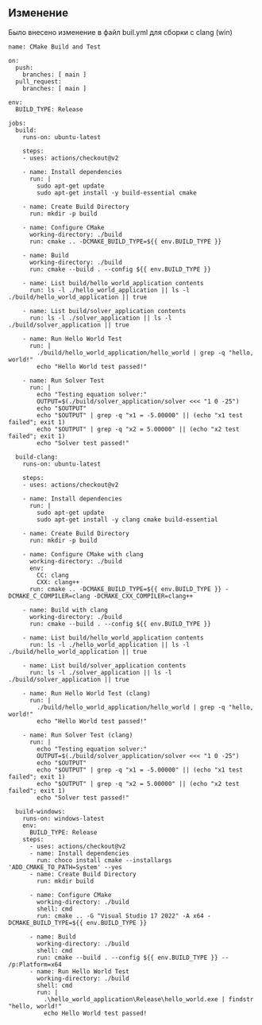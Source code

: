 ## Изменение 
Было внесено изменение в файл buil.yml для сборки с clang (win)

    name: CMake Build and Test
    
    on:
      push:
        branches: [ main ]
      pull_request:
        branches: [ main ]
    
    env:
      BUILD_TYPE: Release
    
    jobs:
      build:
        runs-on: ubuntu-latest
        
        steps:
        - uses: actions/checkout@v2
    
        - name: Install dependencies
          run: |
            sudo apt-get update
            sudo apt-get install -y build-essential cmake
    
        - name: Create Build Directory
          run: mkdir -p build
    
        - name: Configure CMake
          working-directory: ./build
          run: cmake .. -DCMAKE_BUILD_TYPE=${{ env.BUILD_TYPE }}
    
        - name: Build
          working-directory: ./build
          run: cmake --build . --config ${{ env.BUILD_TYPE }}
    
        - name: List build/hello_world_application contents
          run: ls -l ./hello_world_application || ls -l ./build/hello_world_application || true
    
        - name: List build/solver_application contents
          run: ls -l ./solver_application || ls -l ./build/solver_application || true
    
        - name: Run Hello World Test
          run: |
            ./build/hello_world_application/hello_world | grep -q "hello, world!"
            echo "Hello World test passed!"
    
        - name: Run Solver Test
          run: |
            echo "Testing equation solver:"
            OUTPUT=$(./build/solver_application/solver <<< "1 0 -25")
            echo "$OUTPUT"
            echo "$OUTPUT" | grep -q "x1 = -5.00000" || (echo "x1 test failed"; exit 1)
            echo "$OUTPUT" | grep -q "x2 = 5.00000" || (echo "x2 test failed"; exit 1)
            echo "Solver test passed!"
    
      build-clang:
        runs-on: ubuntu-latest
    
        steps:
        - uses: actions/checkout@v2
    
        - name: Install dependencies
          run: |
            sudo apt-get update
            sudo apt-get install -y clang cmake build-essential
    
        - name: Create Build Directory
          run: mkdir -p build
    
        - name: Configure CMake with clang
          working-directory: ./build
          env:
            CC: clang
            CXX: clang++
          run: cmake .. -DCMAKE_BUILD_TYPE=${{ env.BUILD_TYPE }} -DCMAKE_C_COMPILER=clang -DCMAKE_CXX_COMPILER=clang++
    
        - name: Build with clang
          working-directory: ./build
          run: cmake --build . --config ${{ env.BUILD_TYPE }}
    
        - name: List build/hello_world_application contents
          run: ls -l ./hello_world_application || ls -l ./build/hello_world_application || true
    
        - name: List build/solver_application contents
          run: ls -l ./solver_application || ls -l ./build/solver_application || true
    
        - name: Run Hello World Test (clang)
          run: |
            ./build/hello_world_application/hello_world | grep -q "hello, world!"
            echo "Hello World test passed!"
    
        - name: Run Solver Test (clang)
          run: |
            echo "Testing equation solver:"
            OUTPUT=$(./build/solver_application/solver <<< "1 0 -25")
            echo "$OUTPUT"
            echo "$OUTPUT" | grep -q "x1 = -5.00000" || (echo "x1 test failed"; exit 1)
            echo "$OUTPUT" | grep -q "x2 = 5.00000" || (echo "x2 test failed"; exit 1)
            echo "Solver test passed!"
    
      build-windows:
        runs-on: windows-latest
        env:
          BUILD_TYPE: Release
        steps:
          - uses: actions/checkout@v2
          - name: Install dependencies
            run: choco install cmake --installargs 'ADD_CMAKE_TO_PATH=System' --yes
          - name: Create Build Directory
            run: mkdir build
    
          - name: Configure CMake
            working-directory: ./build
            shell: cmd
            run: cmake .. -G "Visual Studio 17 2022" -A x64 -DCMAKE_BUILD_TYPE=${{ env.BUILD_TYPE }}
    
          - name: Build
            working-directory: ./build
            shell: cmd
            run: cmake --build . --config ${{ env.BUILD_TYPE }} -- /p:Platform=x64
          - name: Run Hello World Test
            working-directory: ./build
            shell: cmd
            run: |
              .\hello_world_application\Release\hello_world.exe | findstr "hello, world!"
              echo Hello World test passed!
